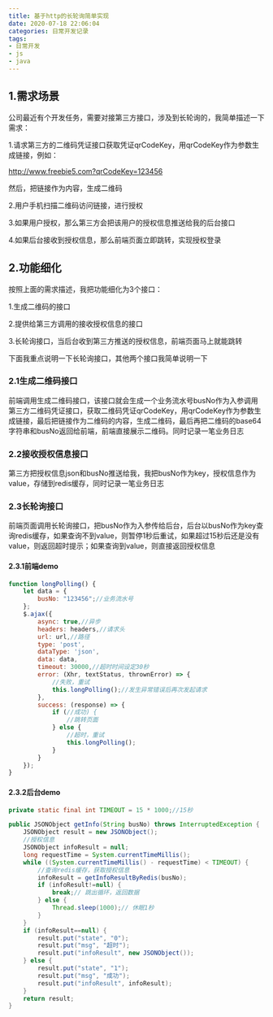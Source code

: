 ```yaml
---
title: 基于http的长轮询简单实现
date: 2020-07-18 22:06:04
categories: 日常开发记录
tags: 
- 日常开发
- js
- java
---
```


## 1.需求场景

公司最近有个开发任务，需要对接第三方接口，涉及到长轮询的，我简单描述一下需求：

1.请求第三方的二维码凭证接口获取凭证qrCodeKey，用qrCodeKey作为参数生成链接，例如：

http://www.freebie5.com?qrCodeKey=123456

然后，把链接作为内容，生成二维码

2.用户手机扫描二维码访问链接，进行授权

3.如果用户授权，那么第三方会把该用户的授权信息推送给我的后台接口

4.如果后台接收到授权信息，那么前端页面立即跳转，实现授权登录

## 2.功能细化

按照上面的需求描述，我把功能细化为3个接口：

1.生成二维码的接口

2.提供给第三方调用的接收授权信息的接口

3.长轮询接口，当后台收到第三方推送的授权信息，前端页面马上就能跳转

下面我重点说明一下长轮询接口，其他两个接口我简单说明一下

### 2.1生成二维码接口

前端调用生成二维码接口，该接口就会生成一个业务流水号busNo作为入参调用第三方二维码凭证接口，获取二维码凭证qrCodeKey，用qrCodeKey作为参数生成链接，最后把链接作为二维码的内容，生成二维码，最后再把二维码的base64字符串和busNo返回给前端，前端直接展示二维码。同时记录一笔业务日志

### 2.2接收授权信息接口

第三方把授权信息json和busNo推送给我，我把busNo作为key，授权信息作为value，存储到redis缓存，同时记录一笔业务日志

### 2.3长轮询接口

前端页面调用长轮询接口，把busNo作为入参传给后台，后台以busNo作为key查询redis缓存，如果查询不到value，则暂停1秒后重试，如果超过15秒后还是没有value，则返回超时提示；如果查询到value，则直接返回授权信息

#### 2.3.1前端demo

```javascript
function longPolling() {
    let data = {
        busNo: "123456";//业务流水号
    };
    $.ajax({
        async: true,//异步
        headers: headers,//请求头
        url: url,//路径
        type: 'post',
        dataType: 'json',
        data: data,
        timeout: 30000,//超时时间设定30秒
        error: (Xhr, textStatus, thrownError) => {
            //失败，重试
            this.longPolling();//发生异常错误后再次发起请求
        },
        success: (response) => {
            if (//成功) {
                //跳转页面
            } else {
                //超时，重试
                this.longPolling();
            }
        }
    });
}
```

#### 2.3.2后台demo

```java
private static final int TIMEOUT = 15 * 1000;//15秒

public JSONObject getInfo(String busNo) throws InterruptedException {
    JSONObject result = new JSONObject();
    //授权信息
    JSONObject infoResult = null;
    long requestTime = System.currentTimeMillis();
    while ((System.currentTimeMillis() - requestTime) < TIMEOUT) {
        //查询redis缓存，获取授权信息
        infoResult = getInfoResultByRedis(busNo);
        if (infoResult!=null) {
            break;// 跳出循环，返回数据
        } else {
            Thread.sleep(1000);// 休眠1秒
        }
    }
    if (infoResult==null) {
        result.put("state", "0");
        result.put("msg", "超时");
        result.put("infoResult", new JSONObject());
    } else {
        result.put("state", "1");
        result.put("msg", "成功");
        result.put("infoResult", infoResult);
    }
    return result;
}
```

